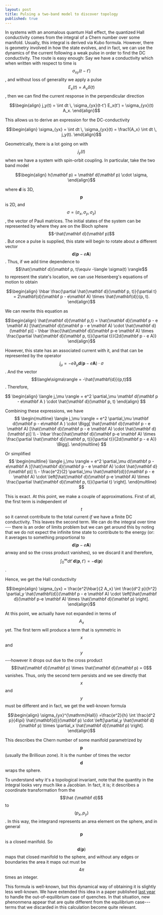 ```yaml
---
layout: post
title: Pulsing a two-band model to discover topology
published: true
---
```


In systems with an anomalous quantum Hall effect, the quantized Hall conductivity comes from the integral of a Chern number over some manifold. Usually, this integral is derived via Kubo formula.
However, there is geometry involved in how the state evolves, and in fact, we can use the dynamics of the current following a weak pulse in order to find the DC conductivity. The route is easy enough: Say we have a conductivity which when written with respect to time is $$\sigma_{xy}(t-t')$$, and without loss of generality we apply a pulse $$E_x(t) = A_x\delta(t)$$, then we can find the current response in the perpendicular direction

$$\begin{align} j_y(t) = \int dt \, \sigma_{yx}(t-t') E_x(t') = \sigma_{yx}(t) A_x. \end{align}$$

This allows us to derive an expression for the DC-conductivity

$$\begin{align} \sigma_{yx} = \int dt \, \sigma_{yx}(t) = \frac1{A_x} \int dt \, j_y(t). \end{align}$$

Geometrically, there is a lot going on with $$j_y(t)$$ when we have a system with spin-orbit coupling. In particular, take the two band model

$$\begin{align}
  h(\mathbf p) = \mathbf d(\mathbf p) \cdot \sigma,
\end{align}$$

where $\mathbf d$ is 3D, $$\mathbf p$$ is 2D, and $$\sigma = (\sigma_x, \sigma_y, \sigma_z)$$, the vector of Pauli matrices. The initial states of the system can be represented by where they are on the Bloch sphere $$-\hat{\mathbf d}(\mathbf p)$$. But once a pulse is supplied, this state will begin to rotate about a different vector $$\mathbf d(\mathbf p - e \mathbf A)$$. Thus, if we add time dependence to $$\hat{\mathbf d}(\mathbf p, t)\equiv -\langle \sigma(t) \rangle$$ to represent the state's location, we can use Heisenberg's equations of motion to obtain

$$\begin{align}
  \hbar \frac{\partial \hat{\mathbf d}(\mathbf p, t)}{\partial t} = 2\mathbf{d}(\mathbf p - e\mathbf A) \times \hat{\mathbf{d}}(p, t).
\end{align}$$

We can rewrite this equation as

$$\begin{align}
  \hat{\mathbf d}(\mathbf p,t) = \hat{\mathbf d}(\mathbf p - e \mathbf A) [\hat{\mathbf d}(\mathbf p - e \mathbf A) \cdot \hat{\mathbf d}(\mathbf p)] - \hbar \frac{\hat{\mathbf d}(\mathbf p-e \mathbf A) \times \frac{\partial \hat{\mathbf d}(\mathbf p, t)}{\partial t}}{2d(\mathbf p - e A)} 
\end{align}$$

However, this state has an associated current with it, and that can be represented by the operator $$j_\mu = -e \partial_\mu \mathbf d(\mathbf p- e \mathbf A) \cdot \sigma$$. And the vector $$\langle\sigma\rangle = -\hat{\mathbf{d}}(p,t)$$. Therefore,

$$
\begin{align}
  \langle j_\mu \rangle = e^2 \partial_\mu \mathbf d(\mathbf p - e\mathbf A ) \cdot \hat{\mathbf d}(\mathbf p, t)
\end{align}
$$

Combining these expressions, we have
$$
\begin{multline}
\langle j_\mu \rangle = e^2 \partial_\mu \mathbf d(\mathbf p - e\mathbf A ) \cdot \Bigg[ \hat{\mathbf d}(\mathbf p - e \mathbf A) [\hat{\mathbf d}(\mathbf p - e \mathbf A) \cdot \hat{\mathbf d}(\mathbf p)] \\ - \hbar \frac{\hat{\mathbf d}(\mathbf p-e \mathbf A) \times \frac{\partial \hat{\mathbf d}(\mathbf p, t)}{\partial t}}{2d(\mathbf p - e A)}  \Bigg].
\end{multline}
$$

Or simplified
$$
\begin{multline}
\langle j_\mu \rangle = e^2 \partial_\mu d(\mathbf p - e\mathbf A )[\hat{\mathbf d}(\mathbf p - e \mathbf A) \cdot \hat{\mathbf d}(\mathbf p)] \\ - \frac{e^2}{2}  \partial_\mu \hat{\mathbf{d}}(\mathbf p - e \mathbf A) \cdot \left[\hat{\mathbf d}(\mathbf p-e \mathbf A) \times \frac{\partial \hat{\mathbf d}(\mathbf p, t)}{\partial t} \right].
\end{multline}
$$

This is exact. At this point, we make a couple of approximations. First of all, the first term is independent of $$t$$ so it cannot contribute to the total current *if* we have a finite DC conductivity. This leaves the second term. We can do the integral over time --- there is an order of limits problem but we can get around this by noting that we do not expect the infinite time state to contribute to the energy (or: it averages to something proportional to $$\mathbf d(\mathbf p - e \mathbf A)$$ anway and so the cross product vanishes), so we discard it and therefore, $$\int_0^\infty dt' \, \mathbf d(\mathbf p, t') = - \mathbf d(\mathbf p)$$.

Hence, we get the Hall conductivity

$$\begin{align}
  \sigma_{yx} = \frac{e^2\hbar}{2 A_x} \int \frac{d^2 p}{h^2}  \partial_y \hat{\mathbf{d}}(\mathbf p - e \mathbf A) \cdot \left[\hat{\mathbf d}(\mathbf p-e \mathbf A) \times \hat{\mathbf d}(\mathbf p) \right].
\end{align}$$

At this point, we actually have not expanded in terms of $$A_x$$ yet. The first term will produce a term that is symmetric in $$x$$ and $$y$$---however it drops out due to the cross product $$\hat{\mathbf d}(\mathbf p) \times \hat{\mathbf d}(\mathbf p) = 0$$ vanishes. Thus, only the second term persists and we see directly that $$x$$ and $$y$$ must be different and in fact, we get the well-known formula

$$\begin{align}
 \sigma_{yx}^{\mathrm{Hall}} =\frac{e^2}{h} \int \frac{d^2 p}{4\pi}  \hat{\mathbf{d}}(\mathbf p) \cdot \left[\partial_y \hat{\mathbf d}(\mathbf p) \times \partial_x  \hat{\mathbf d}(\mathbf p) \right].
\end{align}$$

This describes the Chern number of some manifold parametrized by $$\mathbf p$$ (usually the Brillioun zone). It is the number of times the vector $$\mathbf d$$ wraps the sphere.

To understand why it's a topological invariant, note that the quantity in the integral looks very much like a Jacobian. In fact, it is; it describes a coordinate transformation from the $$\hat {\mathbf d}$$ to $$(p_x,p_y)$$.
In this way, the integrand represents an area element on the sphere, and in general $$\mathbf p$$ is a closed manifold. So $$\mathbf d(\mathbf p)$$ maps that closed manifold to the sphere, and without any edges or boundaries the area it maps out must be $$4 \pi$$ times an integer.

This formula is well-known, but this dynamical way of obtaining it is slightly less well-known. We have extended this idea in a paper published [last year][1] to handle the out-of-equilibrium case of quenches. In that situation, new phenonmena appear that are quite different from the equilibrium case---terms that we discarded in this calculation become quite relevant.

[1]:http://journals.aps.org/prl/abstract/10.1103/PhysRevLett.117.235302


